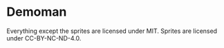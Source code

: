 # Demoman
Everything except the sprites are licensed under MIT.
Sprites are licensed under CC-BY-NC-ND-4.0.
